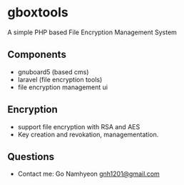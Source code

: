 # gboxtools
A simple PHP based File Encryption Management System

## Components
- gnuboard5 (based cms)
- laravel (file encryption tools)
- file encryption management ui

## Encryption
- support file encryption with RSA and AES
- Key creation and revokation, managementation.

## Questions
- Contact me: Go Namhyeon <gnh1201@gmail.com>
